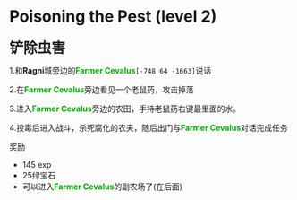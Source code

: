 # Poisoning the Pest (level 2)
<span style="font-size: 25px;">**铲除虫害**</span>

1.和**Ragni**城旁边的<font color=00AA00>**Farmer Cevalus**</font>`[-748 64 -1663]`说话
   
2.在<font color=00AA00>**Farmer Cevalus**</font>旁边看见一个老鼠药，攻击掉落

3.进入<font color=00AA00>**Farmer Cevalus**</font>旁边的农田，手持老鼠药右键最里面的水。

4.投毒后进入战斗，杀死腐化的农夫，随后出门与<font color=00AA00>**Farmer Cevalus**</font>对话完成任务

奖励  

+ 145 exp
+ 25绿宝石
+ 可以进入<font color=00AA00>**Farmer Cevalus**</font>的副农场了(在后面)